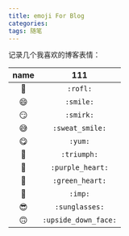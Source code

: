 ```yaml
---
title: emoji For Blog 
categories: 
tags: 随笔
---
```

记录几个我喜欢的博客表情：   

name | 111 |
:-:  | :-: |
:rofl:  | ```:rofl:``` |
:smile:  | ```:smile:``` |
:smirk:  | ```:smirk:``` |
:sweat_smile:  | ```:sweat_smile:``` |
:yum:  | ```:yum:``` |
:triumph:  | ```:triumph:``` |
:purple_heart:  | ```:purple_heart:``` |
:green_heart:  | ```:green_heart:``` |
:imp:  | ```:imp:``` |
:sunglasses:  | ```:sunglasses:``` |
:upside_down_face:  | ```:upside_down_face:``` |
